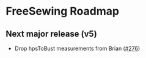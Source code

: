 # FreeSewing Roadmap

## Next major release (v5)

- Drop hpsToBust measurements from Brian ([#276](https://codeberg.org/freesewing/freesewing/issues/276))
